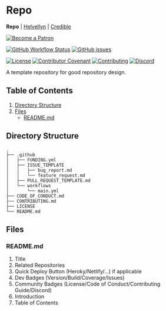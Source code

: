 # Repo

**Repo** | [Helvellyn](https://github.com/thombruce/helvellyn) | [Credible](https://github.com/thombruce/credible)

[![Become a Patron](https://c5.patreon.com/external/logo/become_a_patron_button.png)](https://www.patreon.com/thombruce)

[![GitHub Workflow Status](https://img.shields.io/github/workflow/status/thombruce/repo/CI?logo=github)](https://github.com/thombruce/repo/actions)
[![GitHub issues](https://img.shields.io/github/issues-raw/thombruce/repo?logo=github)](https://github.com/thombruce/repo/issues)

[![License](https://img.shields.io/badge/license-MIT-green.svg)](LICENSE)
[![Contributor Covenant](https://img.shields.io/badge/Contributor%20Covenant-v1.4%20adopted-ff69b4.svg)](CODE_OF_CONDUCT.md)
[![Contributing](https://img.shields.io/badge/contributions-welcome-blue.svg)](CONTRIBUTING.md)
[![Discord](https://img.shields.io/discord/697123984231366716?color=7289da&label=chat&logo=discord)](https://discord.gg/TeBygKr)

A template repository for good repository design.

## Table of Contents

1. [Directory Structure](#directory-structure)
2. [Files](#files)
    - [README.md](#readme-md)

## Directory Structure

```
.
├── .github
│   ├── FUNDING.yml
│   ├── ISSUE_TEMPLATE
│   │   ├── bug_report.md
│   │   └── feature_request.md
│   ├── PULL_REQUEST_TEMPLATE.md
│   └── workflows
│       └── main.yml
├── CODE_OF_CONDUCT.md
├── CONTRIBUTING.md
├── LICENSE
└── README.md
```

## Files

### README.md

1. Title
2. Related Repositories
3. Quick Deploy Button (Heroky/Netlify/...) if applicable
4. Dev Badges (Version/Build/Coverage/Issues)
5. Community Badges (License/Code of Conduct/Contributing Guide/Discord)
6. Introduction
7. Table of Contents
